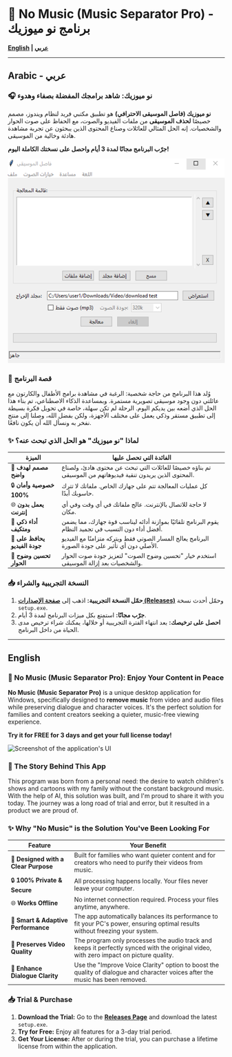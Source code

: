 # 🎵 No Music (Music Separator Pro) - برنامج نو ميوزيك

**[English](#-no-music-music-separator-pro) | [عربي](#-برنامج-نو-ميوزيك-لفصل-الموسيقى)**

---

##  Arabic - عربي

### 🎧 نو ميوزيك: شاهد برامجك المفضلة بصفاء وهدوء

**نو ميوزيك (فاصل الموسيقى الاحترافي)** هو تطبيق مكتبي فريد لنظام ويندوز، مصمم خصيصًا **لحذف الموسيقى** من ملفات الفيديو والصوت، مع الحفاظ على صوت الحوار والشخصيات. إنه الحل المثالي للعائلات وصناع المحتوى الذين يبحثون عن تجربة مشاهدة هادئة وخالية من الموسيقى.

**جرّب البرنامج مجانًا لمدة 3 أيام واحصل على نسختك الكاملة اليوم!**

![صورة لواجهة البرنامج الرئيسية](image.png)
 
### 📖 قصة البرنامج

وُلد هذا البرنامج من حاجة شخصية: الرغبة في مشاهدة برامج الأطفال والكارتون مع عائلتي دون وجود موسيقى تصويرية مستمرة. وبمساعدة الذكاء الاصطناعي، تم بناء هذا الحل الذي أضعه بين يديكم اليوم. الرحلة لم تكن سهلة، خاصة في تحويل فكرة بسيطة إلى تطبيق مستقر وذكي يعمل على مختلف الأجهزة، ولكن بفضل الله، وصلنا إلى منتج نفخر به ونسأل الله أن يكون نافعًا.

### ✨ لماذا "نو ميوزيك" هو الحل الذي تبحث عنه؟

| الميزة | الفائدة التي تحصل عليها |
|---|---|
| 🎯 **مصمم لهدف واضح** | تم بناؤه خصيصًا للعائلات التي تبحث عن محتوى هادئ، ولصناع المحتوى الذين يريدون تنقية فيديوهاتهم من الموسيقى. |
| 🔒 **خصوصية وأمان 100%** | كل عمليات المعالجة تتم على جهازك الخاص. ملفاتك لا تترك حاسوبك أبدًا. |
| 🌐 **يعمل بدون إنترنت** | لا حاجة للاتصال بالإنترنت. عالج ملفاتك في أي وقت وفي أي مكان. |
| 🚀 **أداء ذكي ومتكيف** | يقوم البرنامج تلقائيًا بموازنة أدائه ليناسب قوة جهازك، مما يضمن أفضل أداء دون التسبب في تجميد النظام. |
| 💎 **يحافظ على جودة الفيديو** | البرنامج يعالج المسار الصوتي فقط ويتركه متزامنًا مع الفيديو الأصلي دون أي تأثير على جودة الصورة. |
| 🎤 **تحسين وضوح الحوار** | استخدم خيار "تحسين وضوح الصوت" لتعزيز جودة صوت الحوار والشخصيات بعد إزالة الموسيقى. |

### 📥 النسخة التجريبية والشراء

1.  **حمّل النسخة التجريبية:** اذهب إلى **[صفحة الإصدارات (Releases)](https://github.com/Hassan-Suwaidan/NoMusic/releases)** وحمّل أحدث نسخة `setup.exe`.
2.  **جرّب مجانًا:** استمتع بكل ميزات البرنامج لمدة 3 أيام.
3.  **احصل على ترخيصك:** بعد انتهاء الفترة التجريبية أو خلالها، يمكنك شراء ترخيص مدى الحياة من داخل البرنامج.


---

## English

### 🎵 No Music (Music Separator Pro): Enjoy Your Content in Peace

**No Music (Music Separator Pro)** is a unique desktop application for Windows, specifically designed to **remove music** from video and audio files while preserving dialogue and character voices. It's the perfect solution for families and content creators seeking a quieter, music-free viewing experience.

**Try it for FREE for 3 days and get your full license today!**

![Screenshot of the application's UI](en.png)
 
### 📖 The Story Behind This App

This program was born from a personal need: the desire to watch children's shows and cartoons with my family without the constant background music. With the help of AI, this solution was built, and I'm proud to share it with you today. The journey was a long road of trial and error, but it resulted in a product we are proud of.

### ✨ Why "No Music" is the Solution You've Been Looking For

| Feature | Your Benefit |
|---|---|
| 🎯 **Designed with a Clear Purpose** | Built for families who want quieter content and for creators who need to purify their videos from music. |
| 🔒 **100% Private & Secure** | All processing happens locally. Your files never leave your computer. |
| 🌐 **Works Offline** | No internet connection required. Process your files anytime, anywhere. |
| 🚀 **Smart & Adaptive Performance** | The app automatically balances its performance to fit your PC's power, ensuring optimal results without freezing your system. |
| 💎 **Preserves Video Quality** | The program only processes the audio track and keeps it perfectly synced with the original video, with zero impact on picture quality. |
| 🎤 **Enhance Dialogue Clarity** | Use the "Improve Voice Clarity" option to boost the quality of dialogue and character voices after the music has been removed. |

### 📥 Trial & Purchase

1.  **Download the Trial:** Go to the **[Releases Page](https://github.com/Hassan-Suwaidan/NoMusic/releases)** and download the latest `setup.exe`.
2.  **Try for Free:** Enjoy all features for a 3-day trial period.
3.  **Get Your License:** After or during the trial, you can purchase a lifetime license from within the application.

